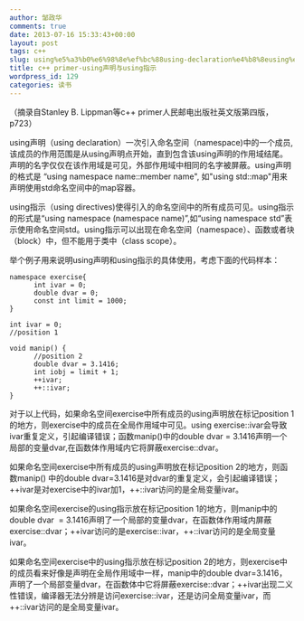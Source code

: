 ```yaml
---
author: 邹政华
comments: true
date: 2013-07-16 15:33:43+00:00
layout: post
tags: c++
slug: using%e5%a3%b0%e6%98%8e%ef%bc%88using-declaration%e4%b8%8eusing%e6%8c%87%e7%a4%bausing-directive
title: c++ primer-using声明与using指示
wordpress_id: 129
categories: 读书
---
```


（摘录自Stanley B. Lippman等c++ primer人民邮电出版社英文版第四版，p723）

using声明（using declaration）一次引入命名空间（namespace)中的一个成员,该成员的作用范围是从using声明点开始，直到包含该using声明的作用域结尾。声明的名字仅仅在该作用域是可见，外部作用域中相同的名字被屏蔽。using声明的格式是 “using namespace name::member name", 如"using std::map"用来声明使用std命名空间中的map容器。


using指示（using directives)使得引入的命名空间中的所有成员可见。using指示的形式是“using namespace (namespace name)”,如“using namespace std”表示使用命名空间std。using指示可以出现在命名空间（namespace）、函数或者块（block）中，但不能用于类中（class scope）。


举个例子用来说明using声明和using指示的具体使用，考虑下面的代码样本：

    
    namespace exercise{
          int ivar = 0;
          double dvar = 0;
          const int limit = 1000;
    }
          
    int ivar = 0;
    //position 1
          
    void manip() {
          //position 2
          double dvar = 3.1416;
          int iobj = limit + 1;
          ++ivar;
          ++::ivar;
    }


对于以上代码，如果命名空间exercise中所有成员的using声明放在标记position 1的地方，则exercise中的成员在全局作用域中可见。using exercise::ivar会导致ivar重复定义，引起编译错误；函数manip()中的double dvar = 3.1416声明一个局部的变量dvar,在函数体作用域内它将屏蔽exercise::dvar。

如果命名空间exercise中所有成员的using声明放在标记position 2的地方，则函数manip() 中的double dvar=3.1416是对dvar的重复定义，会引起编译错误；++ivar是对exercise中的ivar加1，++::ivar访问的是全局变量ivar。

如果命名空间exercise的using指示放在标记position 1的地方，则manip中的double dvar  = 3.1416声明了一个局部的变量dvar，在函数体作用域内屏蔽exercise::dvar；++ivar访问的是exercise::ivar，++::ivar访问的是全局变量ivar。

如果命名空间exercise中的using指示放在标记position 2的地方，则exercise中的成员看来好像是声明在全局作用域中一样，manip中的double dvar=3.1416，声明了一个局部变量dvar，在函数体中它将屏蔽exercise::dvar；++ivar出现二义性错误，编译器无法分辨是访问exercise::ivar，还是访问全局变量ivar，而++::ivar访问的是全局变量ivar。

